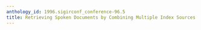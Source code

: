 ```yaml
---
anthology_id: 1996.sigirconf_conference-96.5
title: Retrieving Spoken Documents by Combining Multiple Index Sources
---
```

